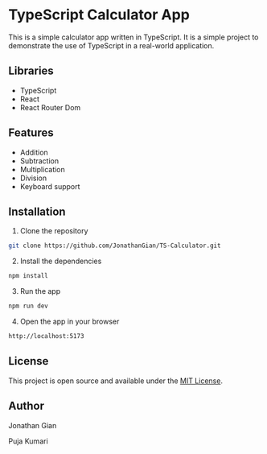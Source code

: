 # TypeScript Calculator App

This is a simple calculator app written in TypeScript. It is a simple project to demonstrate the use of TypeScript in a real-world application.

## Libraries

- TypeScript
- React
- React Router Dom

## Features

- Addition
- Subtraction
- Multiplication
- Division
- Keyboard support

## Installation

1. Clone the repository

```bash
git clone https://github.com/JonathanGian/TS-Calculator.git
```

2. Install the dependencies

```bash
npm install
```

3. Run the app

```bash
npm run dev
```

4. Open the app in your browser

```html
http://localhost:5173
```

## License

This project is open source and available under the [MIT License](LICENSE).

## Author

Jonathan Gian

Puja Kumari
